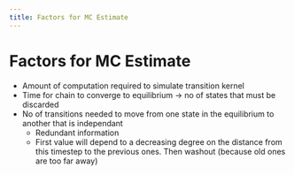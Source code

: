 ```yaml
---
title: Factors for MC Estimate
---
```


# Factors for MC Estimate
- Amount of computation required to simulate transition kernel
- Time for chain to converge to equilibrium -> no of states that must be discarded
- No of transitions needed to move from one state in the equilibrium to another that is independant
	- Redundant information
	- First value will depend to a decreasing degree on the distance from this timestep to the previous ones. Then washout (because old ones are too far away)









































































